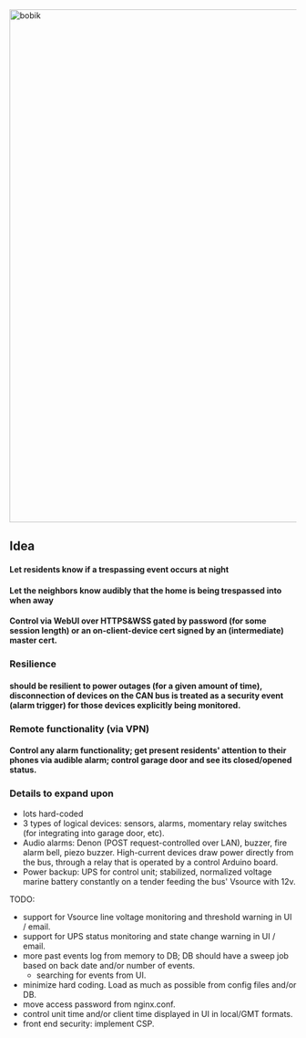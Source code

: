 
<img width="899" alt="bobik" src="https://github.com/user-attachments/assets/b32ab92e-6264-4e49-999e-a96790421e8a" />


## Idea
#### Let residents know if a trespassing event occurs at night
#### Let the neighbors know audibly that the home is being trespassed into when away
#### Control via WebUI over HTTPS&WSS gated by password (for some session length) or an on-client-device cert signed by an (intermediate) master cert. 

### Resilience
#### should be resilient to power outages (for a given amount of time), disconnection of devices on the CAN bus is treated as a security event (alarm trigger) for those devices explicitly being monitored.

### Remote functionality (via VPN)
#### Control any alarm functionality; get present residents' attention to their phones via audible alarm; control garage door and see its closed/opened status.


### Details to expand upon
- lots hard-coded
- 3 types of logical devices: sensors, alarms, momentary relay switches (for integrating into garage door, etc).
- Audio alarms: Denon (POST request-controlled over LAN), buzzer, fire alarm bell, piezo buzzer. High-current devices draw power directly from the bus, through a relay that is operated by a control Arduino board.
- Power backup: UPS for control unit; stabilized, normalized voltage marine battery constantly on a tender feeding the bus' Vsource with 12v.


TODO:
- support for Vsource line voltage monitoring and threshold warning in UI / email.
- support for UPS status monitoring and state change warning in UI / email.
- more past events log from memory to DB; DB should have a sweep job based on back date and/or number of events.
  - searching for events from UI.
- minimize hard coding. Load as much as possible from config files and/or DB.
- move access password from nginx.conf.
- control unit time and/or client time displayed in UI in local/GMT formats.
- front end security: implement CSP.


